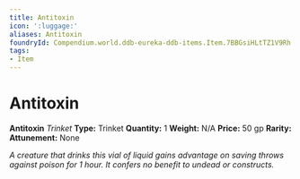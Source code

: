 ```yaml
---
title: Antitoxin
icon: ':luggage:'
aliases: Antitoxin
foundryId: Compendium.world.ddb-eureka-ddb-items.Item.7BBGsiHLtTZ1V9Rh
tags:
- Item
---
```


# Antitoxin

**Antitoxin**
_Trinket_
**Type:** Trinket
**Quantity:** 1
**Weight:** N/A
**Price:** 50 gp
**Rarity:** 
**Attunement:** None

*A creature that drinks this vial of liquid gains advantage on saving throws against poison for 1 hour. It confers no benefit to undead or constructs.*